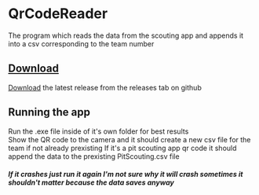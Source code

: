 # QrCodeReader
The program which reads the data from the scouting app and appends it into a csv corresponding to the team number

## [Download](https://github.com/FRC4903/QrCodeReader/releases)
[Download](https://github.com/FRC4903/QrCodeReader/releases) the latest release from the releases tab on github

## Running the app
Run the .exe file inside of it's own folder for best results  
Show the QR code to the camera and it should create a new csv file for the team if not already prexisting
If it's a pit scouting app qr code it should append the data to the prexisting PitScouting.csv file

#### _If it crashes just run it again I'm not sure why it will crash sometimes it shouldn't matter because the data saves anyway_
